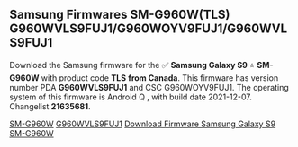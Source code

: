 <h2>Samsung Firmwares SM-G960W(TLS) G960WVLS9FUJ1/G960WOYV9FUJ1/G960WVLS9FUJ1</h2>
Download the Samsung firmware for the ✅ <strong>Samsung Galaxy S9 </strong> ⭐ <strong>SM-G960W</strong> with product code <strong>TLS</strong> <strong> from Canada</strong>. This firmware has version number PDA <strong>G960WVLS9FUJ1</strong> and CSC G960WOYV9FUJ1. The operating system of this firmware is Android Q , with build date 2021-12-07. Changelist <strong>21635681</strong>.


[SM-G960W](https://samfirm.shop/samsung/model/SM-G960W)
[G960WVLS9FUJ1](https://samfirm.shop/samsung/pda/G960WVLS9FUJ1)
[Download Firmware Samsung Galaxy S9 SM-G960W](https://samfirm.shop/samsung/firmware/480887)
